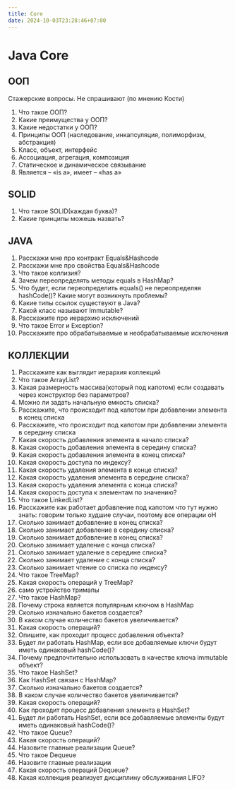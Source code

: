 ```yaml
---
title: Core
date: 2024-10-03T23:28:46+07:00
---
```


# Java Core

## ООП

Стажерские вопросы. Не спрашивают (по мнению Кости)

1. Что такое ООП?
2. Какие преимущества у ООП?
3. Какие недостатки у ООП?
4. Принципы ООП (наследование, инкапсуляция, полиморфизм, абстракция)
5. Класс, объект, интерфейс
6. Ассоциация, агрегация, композиция
7. Статическое и динамическое связывание
8. Является – «is a», имеет – «has a»

## SOLID

1. Что такое SOLID(каждая буква)?
2. Какие принципы можешь назвать?

## JAVA

1. Расскажи мне про контракт Equals&Hashcode
2. Расскажи мне про свойства Equals&Hashcode
3. Что такое коллизия?
4. Зачем переопределять методы equals в HashMap? 
5. Что будет, если переопределить equals() не переопределяя hashCode()? Какие могут возникнуть проблемы?
6. Какие типы ссылок существуют в Java?
7. Какой класс называют Immutable?
8. Расскажите про иерархию исключений
9. Что такое Error и Exception?
10. Расскажите про обрабатываемые и необрабатываемые исключения

## КОЛЛЕКЦИИ

1. Расскажите как выглядит иерархия коллекций
2. Что такое ArrayList?
3. Какая размерность массива(который под капотом) если создавать через конструктор без параметров?
4. Можно ли задать начальную емкость списка?
5. Расскажите, что происходит под капотом при добавлении элемента в конец списка
6. Расскажите, что происходит под капотом при добавлении элемента в середину списка
7. Какая скорость добавления элемента в начало списка?
8. Какая скорость добавления элемента в середину списка?
9. Какая скорость добавления элемента в конец списка?
10. Какая скорость доступа по индексу?
11. Какая скорость удаления элемента в конце списка?
12. Какая скорость удаления элемента в середине списка?
13. Какая скорость удаления элемента с конца списка?
14. Какая скорость доступа к элементам по значению?
15. Что такое LinkedList?
16. Расскажите как работает добавление под капотом что тут нужно знать: говорим только худшие случаи, поэтому все операции оН
17. Сколько занимает добавление в конец списка?
18. Сколько занимает добавление в середину списка?
19. Сколько занимает добавление в конец списка?
20. Сколько занимает удаление с конца списка?
21. Сколько занимает удаление в середине списка?
22. Сколько занимает удаление с конца списка?
23. Сколько занимает чтение со списка по индексу?
24. Что такое TreeMap?
25. Какая скорость операций у TreeMap?
26. само устройство тримапы
26. Что такое HashMap?
12. Почему строка является популярным ключом в HashMap
27. Сколько изначально бакетов создается?
28. В каком случае количество бакетов увеличивается?
29. Какая скорость операций?
30. Опишите, как проходит процесс добавления объекта?
31. Будет ли работать HashMap, если все добавляемые ключи будут иметь одинаковый hashCode()?
32. Почему предпочтительно использовать в качестве ключа immutable объект?
33. Что такое HashSet?
34. Как HashSet связан с HashMap?
35. Сколько изначально бакетов создается?
36. В каком случае количество бакетов увеличивается?
37. Какая скорость операций?
38. Как проходит процесс добавления элемента в HashSet?
39. Будет ли работать HashSet, если все добавляемые элементы будут иметь одинаковый hashCode()?
41. Что такое Queue?
42. Какая скорость операций?
43. Назовите главные реализации Queue?
44. Что такое Dequeue
45. Назовите главные реализации
46. Какая скорость операций Dequeue?
47. Какая коллекция реализует дисциплину обслуживания LIFO?

